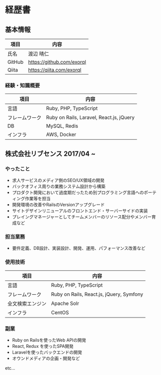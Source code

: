 # 経歴書

## 基本情報

| 項目 | 内容 |
| --- | ---|
| 氏名| 渡辺 晴仁 |
| GitHub | https://github.com/exorql |
| Qiita | https://qiita.com/exorql |

### 経験・知識概要
| 項目 | 内容 |
| --- | ---|
| 言語| Ruby, PHP, TypeScript |
| フレームワーク | Ruby on Rails, Laravel, React.js, jQuery |
| DB | MySQL, Redis |
| インフラ | AWS, Docker |

## 株式会社リブセンス 2017/04 ~
### やったこと

* 求人サービスのメディア側のSEO/UX領域の開発
* バックオフィス周りの業務システム設計から構築
* プロダクト開発において過度期だったため別プログラミング言語へのポーティング作業等を担当
* 開発環境の改善やRailsのVersionアップグレード
* サイトデザインリニューアルのフロントエンド・サーバーサイドの実装
* プレイングマネージャーとしてチームメンバーのリソース配分やメンバー育成など

### 担当業務

* 要件定義、DB設計、実装設計、開発、運用、パフォーマンス改善など

### 使用技術

| 項目 | 内容 |
| --- | ---|
| 言語| Ruby, PHP, TypeScript |
| フレームワーク | Ruby on Rails, React.js, jQuery, Symfony |
| 全文検索エンジン | Apache Solr |
| インフラ | CentOS |

### 副業

* Ruby on Railsを使ったWeb APIの開発
* React, Redux を使ったSPA開発
* Laravelを使ったバックエンドの開発
* オウンドメディアの企画・開発など

etc...

